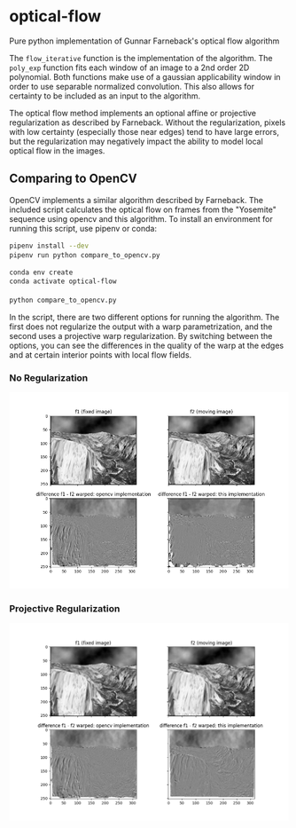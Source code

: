# optical-flow

Pure python implementation of Gunnar Farneback's optical flow algorithm

The `flow_iterative` function is the implementation of the algorithm.
The `poly_exp` function fits each window of an image to a 2nd order
2D polynomial. Both functions make use of a gaussian applicability
window in order to use separable normalized convolution. This also
allows for certainty to be included as an input to the algorithm.

The optical flow method implements an optional affine or projective
regularization as described by Farneback. Without the regularization,
pixels with low certainty (especially those near edges) tend to have
large errors, but the regularization may negatively impact the ability
to model local optical flow in the images.

## Comparing to OpenCV

OpenCV implements a similar algorithm described by Farneback. The
included script calculates the optical flow on frames from the
"Yosemite" sequence using opencv and this algorithm. To install an
environment for running this script, use pipenv or conda:

```bash
pipenv install --dev
pipenv run python compare_to_opencv.py
```

```bash
conda env create
conda activate optical-flow

python compare_to_opencv.py
```

In the script, there are two different options for running the
algorithm. The first does not regularize the output with a warp
parametrization, and the second uses a projective warp regularization.
By switching between the options, you can see the differences in the
quality of the warp at the edges and at certain interior points
with local flow fields.

### No Regularization

![no regularization](images/yosemite-compare-noreg.png)

### Projective Regularization

![projective regularization](images/yosemite-compare-projective.png)